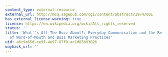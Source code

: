 ```yaml
---
content_type: external-resource
external_url: http://mcq.sagepub.com/cgi/content/abstract/19/4/601
has_external_license_warning: true
license: https://en.wikipedia.org/wiki/All_rights_reserved
status: ''
title: 'What''s All The Buzz About?: Everyday Communication and the Relational Basis
  of Word-of-Mouth and Buzz Marketing Practices'
uid: a6c9a65d-ce9f-4e97-87f0-ac1d85b83826
wayback_url: ''
---
```

